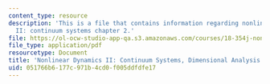 ```yaml
---
content_type: resource
description: 'This is a file that contains information regarding nonlinear dynamics
  II: continuum systems chapter 2.'
file: https://ol-ocw-studio-app-qa.s3.amazonaws.com/courses/18-354j-nonlinear-dynamics-ii-continuum-systems-spring-2015/051766b6177c971b4cd0f005ddfdfe17_MIT18_354JS15_Ch2.pdf
file_type: application/pdf
resourcetype: Document
title: 'Nonlinear Dynamics II: Continuum Systems, Dimensional Analysis'
uid: 051766b6-177c-971b-4cd0-f005ddfdfe17
---
```

